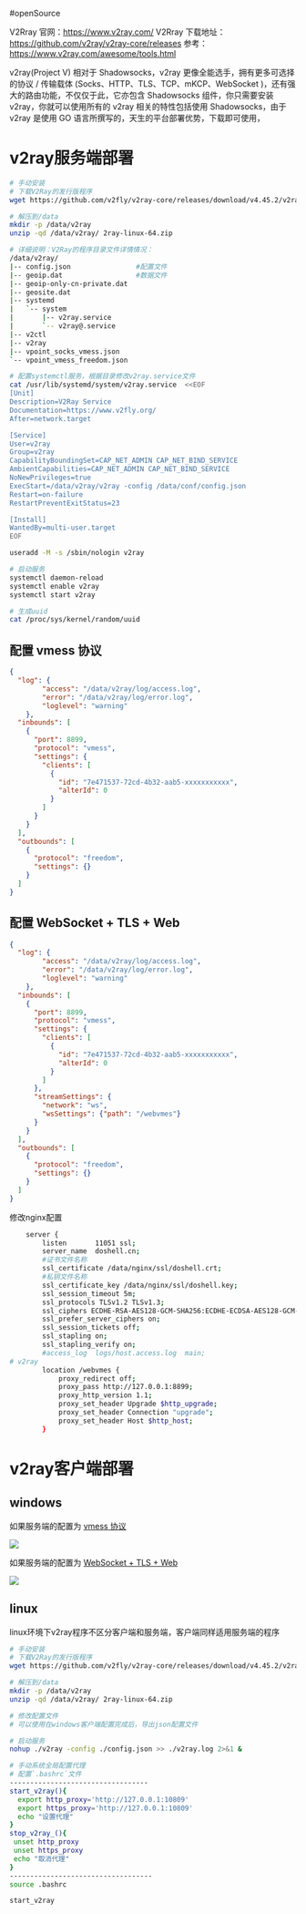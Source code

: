#openSource

V2Rray 官网：https://www.v2ray.com/
V2Rray 下载地址：https://github.com/v2ray/v2ray-core/releases
参考：https://www.v2ray.com/awesome/tools.html

v2ray(Project V) 相对于 Shadowsocks，v2ray 更像全能选手，拥有更多可选择的协议 / 传输载体 (Socks、HTTP、TLS、TCP、mKCP、WebSocket )，还有强大的路由功能，不仅仅于此，它亦包含 Shadowsocks 组件，你只需要安装 v2ray，你就可以使用所有的 v2ray 相关的特性包括使用 Shadowsocks，由于 v2ray 是使用 GO 语言所撰写的，天生的平台部署优势，下载即可使用，

# v2ray服务端部署

```bash
# 手动安装
# 下载V2Ray的发行版程序
wget https://github.com/v2fly/v2ray-core/releases/download/v4.45.2/v2ray-linux-64.zip

# 解压到/data
mkdir -p /data/v2ray
unzip -qd /data/v2ray/ 2ray-linux-64.zip

# 详细说明：V2Ray的程序目录文件详情情况：
/data/v2ray/
|-- config.json                #配置文件
|-- geoip.dat                  #数据文件
|-- geoip-only-cn-private.dat
|-- geosite.dat
|-- systemd
|   `-- system
|       |-- v2ray.service
|       `-- v2ray@.service
|-- v2ctl
|-- v2ray
|-- vpoint_socks_vmess.json
`-- vpoint_vmess_freedom.json

# 配置systemctl服务，根据目录修改v2ray.service文件
cat /usr/lib/systemd/system/v2ray.service  <<EOF
[Unit]
Description=V2Ray Service
Documentation=https://www.v2fly.org/
After=network.target

[Service]
User=v2ray
Group=v2ray
CapabilityBoundingSet=CAP_NET_ADMIN CAP_NET_BIND_SERVICE
AmbientCapabilities=CAP_NET_ADMIN CAP_NET_BIND_SERVICE
NoNewPrivileges=true
ExecStart=/data/v2ray/v2ray -config /data/conf/config.json
Restart=on-failure
RestartPreventExitStatus=23

[Install]
WantedBy=multi-user.target
EOF

useradd -M -s /sbin/nologin v2ray

# 启动服务
systemctl daemon-reload
systemctl enable v2ray
systemctl start v2ray

# 生成uuid
cat /proc/sys/kernel/random/uuid
```

## 配置 vmess 协议

```json
{
  "log": {
        "access": "/data/v2ray/log/access.log",
        "error": "/data/v2ray/log/error.log",
        "loglevel": "warning"
    },
  "inbounds": [
    {
      "port": 8899,
      "protocol": "vmess",
      "settings": {
        "clients": [
          {
            "id": "7e471537-72cd-4b32-aab5-xxxxxxxxxxx",
            "alterId": 0
          }
        ]
      }
    }
  ],
  "outbounds": [
    {
      "protocol": "freedom",
      "settings": {}
    }
  ]
}

```


## 配置 WebSocket + TLS + Web

```json
{
  "log": {
        "access": "/data/v2ray/log/access.log",
        "error": "/data/v2ray/log/error.log",
        "loglevel": "warning"
    },
  "inbounds": [
    {
      "port": 8899,
      "protocol": "vmess",
      "settings": {
        "clients": [
          {
            "id": "7e471537-72cd-4b32-aab5-xxxxxxxxxxx",
            "alterId": 0
          }
        ]
      },
      "streamSettings": {
        "network": "ws",
        "wsSettings": {"path": "/webvmes"}
      }
    }
  ],
  "outbounds": [
    {
      "protocol": "freedom",
      "settings": {}
    }
  ]
}
```

修改nginx配置

```bash
    server {
        listen       11051 ssl;
        server_name  doshell.cn;
        #证书文件名称
        ssl_certificate /data/nginx/ssl/doshell.crt;
        #私钥文件名称
        ssl_certificate_key /data/nginx/ssl/doshell.key;
        ssl_session_timeout 5m;
        ssl_protocols TLSv1.2 TLSv1.3;
        ssl_ciphers ECDHE-RSA-AES128-GCM-SHA256:ECDHE-ECDSA-AES128-GCM-SHA256:ECDHE-RSA-AES256-GCM-SHA384:ECDHE-ECDSA-AES256-GCM-SHA384:DHE-RSA-AES128-GCM-SHA256:DHE-DSS-AES128-GCM-SHA256:kEDH+AESGCM:ECDHE-RSA-AES128-SHA256:ECDHE-ECDSA-AES128-SHA256:ECDHE-RSA-AES128-SHA:ECDHE-ECDSA-AES128-SHA:ECDHE-RSA-AES256-SHA384:ECDHE-ECDSA-AES256-SHA384:ECDHE-RSA-AES256-SHA:ECDHE-ECDSA-AES256-SHA:DHE-RSA-AES128-SHA256:DHE-RSA-AES128-SHA:DHE-DSS-AES128-SHA256:DHE-RSA-AES256-SHA256:DHE-DSS-AES256-SHA:DHE-RSA-AES256-SHA:!aNULL:!eNULL:!EXPORT:!DES:!RC4:!3DES:!MD5:!PSK;
        ssl_prefer_server_ciphers on;
        ssl_session_tickets off;
        ssl_stapling on;
        ssl_stapling_verify on;
        #access_log  logs/host.access.log  main;
# v2ray
        location /webvmes {
            proxy_redirect off;
            proxy_pass http://127.0.0.1:8899;
            proxy_http_version 1.1;
            proxy_set_header Upgrade $http_upgrade;
            proxy_set_header Connection "upgrade";
            proxy_set_header Host $http_host;
        }
```




# v2ray客户端部署


## windows

如果服务端的配置为 [vmess 协议](#vmess%20协议)

![](assets/v2ray/image-20221127210933123.png)

如果服务端的配置为 [WebSocket + TLS + Web](#WebSocket%20+%20TLS%20+%20Web)

![](assets/v2ray/image-20221127210912432.png)

## linux

linux环境下v2ray程序不区分客户端和服务端，客户端同样适用服务端的程序

```bash
# 手动安装
# 下载V2Ray的发行版程序
wget https://github.com/v2fly/v2ray-core/releases/download/v4.45.2/v2ray-linux-64.zip

# 解压到/data
mkdir -p /data/v2ray
unzip -qd /data/v2ray/ 2ray-linux-64.zip

# 修改配置文件
# 可以使用在windows客户端配置完成后，导出json配置文件

# 启动服务
nohup ./v2ray -config ./config.json >> ./v2ray.log 2>&1 &

# 手动系统全局配置代理
# 配置`.bashrc`文件
----------------------------------
start_v2ray(){
  export http_proxy='http://127.0.0.1:10809'
  export https_proxy='http://127.0.0.1:10809'
  echo "设置代理"
}
stop_v2ray_(){
 unset http_proxy
 unset https_proxy
 echo "取消代理"
}
-----------------------------------
source .bashrc

start_v2ray
```


